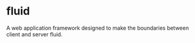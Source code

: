 # fluid
A web application framework designed to make the boundaries between client and server fluid.
